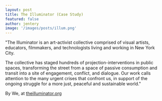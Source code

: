 ```yaml
---
layout: post
title: The Illuminator (Case Study)  
featured: false
author: jentery
image: '/images/posts/illum.png'
---
```


"The Illuminator is an art-activist collective comprised of visual artists, educators, filmmakers, and technologists living and working in New York City.

The collective has staged hundreds of projection-interventions in public spaces, transforming the street from a space of passive consumption and transit into a site of engagement, conflict, and dialogue. Our work calls attention to the many urgent crises that confront us, in support of the ongoing struggle for a more just, peaceful and sustainable world."

By We, at [theilluminator.org](http://theilluminator.org/)
